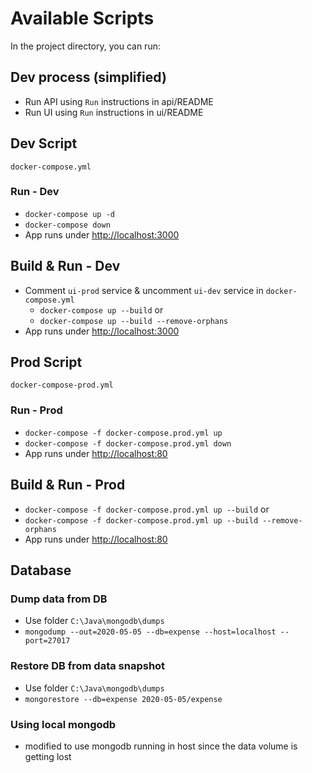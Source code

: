# Available Scripts

In the project directory, you can run:

## Dev process (simplified)

- Run API using `Run` instructions in api/README
- Run UI using `Run` instructions in ui/README

## Dev Script

`docker-compose.yml`

### Run - Dev

- `docker-compose up -d`
- `docker-compose down`
- App runs under [http://localhost:3000](http://localhost:3000)

## Build & Run - Dev

- Comment `ui-prod` service & uncomment `ui-dev` service in `docker-compose.yml`
  - `docker-compose up --build` or
  - `docker-compose up --build --remove-orphans`
- App runs under [http://localhost:3000](http://localhost:3000)

## Prod Script

`docker-compose-prod.yml`

### Run - Prod

- `docker-compose -f docker-compose.prod.yml up`
- `docker-compose -f docker-compose.prod.yml down`
- App runs under [http://localhost:80](http://localhost:80)

## Build & Run - Prod

- `docker-compose -f docker-compose.prod.yml up --build` or
- `docker-compose -f docker-compose.prod.yml up --build --remove-orphans`
- App runs under [http://localhost:80](http://localhost:80)

## Database

### Dump data from DB

- Use folder `C:\Java\mongodb\dumps`
- `mongodump --out=2020-05-05 --db=expense --host=localhost --port=27017`

### Restore DB from data snapshot

- Use folder `C:\Java\mongodb\dumps`
- `mongorestore --db=expense 2020-05-05/expense`

### Using local mongodb

- modified to use mongodb running in host since the data volume is getting lost
